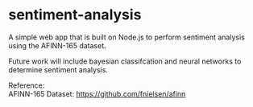 # sentiment-analysis

A simple web app that is built on Node.js to perform sentiment analysis using the AFINN-165 dataset.

Future work will include bayesian classifcation and neural networks to determine sentiment analysis.

Reference: 
</br>
AFINN-165 Dataset: https://github.com/fnielsen/afinn

